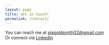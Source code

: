 ```yaml
---
layout: page
title: Get in touch!
permalink: /Contact/
---
```


You can reach me at [piagoldsmith02@gmail.com](mailto:your.email@example.com)  
Or connect via [LinkedIn](https://www.linkedin.com/in/pia-goldsmith-248098345/)
